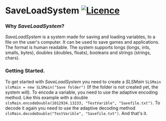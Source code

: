 # SaveLoadSystem [![Licence](https://img.shields.io/github/license/UdeviklerneREAL/SaveLoadSystem)](https://github.com/UdeviklerneREAL/SaveLoadSystem/blob/main/LICENSE)

### Why _SaveLoadSystem_?
_SaveLoadSystem_ is a system made for saving and loading variables, to a file on the user's computer.
It can be used to save games and applications. The format is human readable. 
The system supports longs (longs, ints, smalls, bytes), doubles (doubles, floats), booleans and strings (strings, chars).
### Getting Started.
To get started with _SaveLoadSystem_ you need to create a _SLSMain_ `SLSMain slsMain = new SLSMain("Save folder")`
(If the folder is not created yet, the system will). To encode a variable, you need to use the adaptive encoding method.
Like this example with a double `slsMain.encodeDouble(1012934.13233, "TestVarible", "Savefile.txt")`. 
To decode it again you need to use the adaptive decoding method `slsMain.decodeDouble("TestVarible", "Savefile.txt")`.
And that's it.
